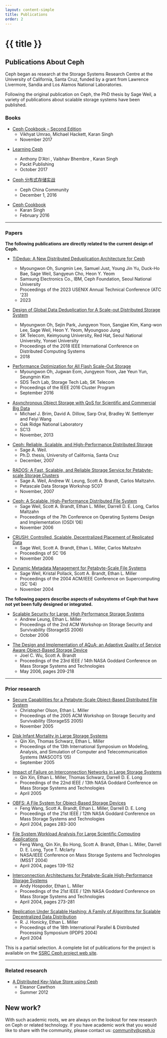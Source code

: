 ```yaml
---
layout: content-simple
title: Publications
order: 2
---
```


# {{ title }}

## Publications About Ceph

Ceph began as research at the Storage Systems Research Centre at the University of California, Santa Cruz, funded by a grant from Lawrence Livermore, Sandia and Los Alamos National Laboratories.

Following the original publication on Ceph, the PhD thesis by Sage Weil, a variety of publications about scalable storage systems have been published.

### Books

- [Ceph Cookbook – Second Edition](https://www.packtpub.com/virtualization-and-cloud/ceph-cookbook-second-edition)
  - Vikhyat Umrao, Michael Hackett, Karan Singh
  - November 2017

* [Learning Ceph](https://www.packtpub.com/virtualization-and-cloud/learning-ceph)

  - Anthony D'Atri , Vaibhav Bhembre , Karan Singh
  - Packt Publishing
  - October 2017

* [Ceph 分布式存储实战](https://www.amazon.cn/Ceph-Ceph/dp/B01N4AER2C/ref=tmm_pap_swatch_0)
  - Ceph China Community
  - December 1, 2016

- [Ceph Cookbook](https://www.packtpub.com/virtualization-and-cloud/ceph-cookbook)
  - Karan Singh
  - February 2016

---

### Papers

**The following publications are directly related to the current design of Ceph.**

- [TiDedup: A New Distributed Deduplication Architecture for Ceph](https://www.usenix.org/system/files/atc23-oh.pdf)
  - Myoungwon Oh, Sungmin Lee, Samuel Just, Young Jin Yu, Duck-Ho Bae, Sage Weil, Sangyeun Cho, Heon Y. Yeom
  - Samsung Electronics Co., IBM, Ceph Foundation, Seoul National University 
  - Proceedings of the 2023 USENIX Annual Technical Conference (ATC '23)
  - 2023

- [Design of Global Data Deduplication for A Scale-out Distributed Storage System](/assets/pdfs/ICDCS_2018_mwoh.pdf)
  - Myoungwon Oh, Sejin Park, Jungyeon Yoon, Sangjae Kim, Kang-won Lee, Sage Weil, Heon Y. Yeom, Myoungsoo Jung
  - SK Telecom, Keimyoung University, Red Hat, Seoul National University, Yonsei University
  - Proceedings of the 2018 IEEE International Conference on Distributed Computing Systems
  - 2018

* [Performance Optimization for All Flash Scale-Out Storage](/assets/pdfs/performance_optimization_for_all_flash_scale-out_storage-SK_Telecom.pdf)
  - Myoungwon Oh, Jugwan Eom, Jungyeon Yoon, Jae Yeun Yun, Seungmin Kim
  - SDS Tech Lab, Storage Tech Lab, SK Telecom
  - Proceedings of the IEEE 2016 Cluster Program
  - September 2016

- [Asynchronous Object Storage with QoS for Scientiﬁc and Commercial Big Data](/assets/pdfs/p7-pdsw13-brim.pdf)
  - Michael J. Brim, David A. Dillow, Sarp Oral, Bradley W. Settlemyer and Feiyi Wang
  - Oak Ridge National Laboratory
  - SC13
  - November, 2013

* [Ceph: Reliable, Scalable, and High-Performance Distributed Storage](/assets/pdfs/weil-thesis.pdf)
  - Sage A. Weil.
  - Ph.D. thesis, University of California, Santa Cruz
  - December, 2007

- [RADOS: A Fast, Scalable, and Reliable Storage Service for Petabyte-scale Storage Clusters](/assets/pdfs/weil-rados-pdsw07.pdf)
  - Sage A. Weil, Andrew W. Leung, Scott A. Brandt, Carlos Maltzahn.
  - Petascale Data Storage Workshop SC07
  - November, 2007

* [Ceph: A Scalable, High-Performance Distributed File System](/assets/pdfs/weil-ceph-osdi06.pdf)
  - Sage Weil, Scott A. Brandt, Ethan L. Miller, Darrell D. E. Long, Carlos Maltzahn
  - Proceedings of the 7th Conference on Operating Systems Design and Implementation (OSDI ’06)
  - November 2006

- [CRUSH: Controlled, Scalable, Decentralized Placement of Replicated Data](/assets/pdfs/weil-crush-sc06.pdf)
  - Sage Weil, Scott A. Brandt, Ethan L. Miller, Carlos Maltzahn
  - Proceedings of SC ’06
  - November 2006

* [Dynamic Metadata Management for Petabyte-Scale File Systems](/assets/pdfs/weil-mds-sc04.pdf)
  - Sage Weil, Kristal Pollack, Scott A. Brandt, Ethan L. Miller
  - Proceedings of the 2004 ACM/IEEE Conference on Supercomputing (SC ’04)
  - November 2004

**The following papers describe aspects of subsystems of Ceph that have not yet been fully designed or integrated.**

- [Scalable Security for Large, High Performance Storage Systems](http://www.ssrc.ucsc.edu/Papers/leung-storagess06.pdf)
  - Andrew Leung, Ethan L. Miller
  - Proceedings of the 2nd ACM Workshop on Storage Security and Survivability (StorageSS 2006)
  - October 2006

* [The Design and Implementation of AQuA: an Adaptive Quality of Service Aware Object-Based Storage Device](https://www.ssrc.ucsc.edu/pub/wu-msst06.html)
  - Joel C. Wu, Scott A. Brandt
  - Proceedings of the 23rd IEEE / 14th NASA Goddard Conference on Mass Storage Systems and Technologies
  - May 2006, pages 209-218

---

### Prior research

- [Secure Capabilities for a Petabyte-Scale Object-Based Distributed File System](http://www.cs.ucsc.edu/%7Eelm/Papers/storagess05.pdf)
  - Christopher Olson, Ethan L. Miller
  - Proceedings of the 2005 ACM Workshop on Storage Security and Survivability (StorageSS 2005)
  - November 2005

* [Disk Infant Mortality in Large Storage Systems](http://www.ssrc.ucsc.edu/Papers/xin-mascots05.pdf)
  - Qin Xin, Thomas Schwarz, Ethan L. Miller
  - Proceedings of the 13th International Symposium on Modeling, Analysis, and Simulation of Computer and Telecommunication Systems (MASCOTS ’05)
  - September 2005

- [Impact of Failure on Interconnection Networks in Large Storage Systems](https://www.cse.scu.edu/~tschwarz/Papers/msst05-net.pdf)
  - Qin Xin, Ethan L. Miller, Thomas Schwarz, Darrell D. E. Long
  - Proceedings of the 22nd IEEE / 13th NASA Goddard Conference on Mass Storage Systems and Technologies
  - April 2005

* [OBFS: A File System for Object-Based Storage Devices](https://www.ssrc.ucsc.edu/pub/wang-msst04a.html)
  - Feng Wang, Scott A. Brandt, Ethan L. Miller, Darrell D. E. Long
  - Proceedings of the 21st IEEE / 12th NASA Goddard Conference on Mass Storage Systems and Technologies
  - April 2004, pages 283-300

- [File System Workload Analysis For Large Scientific Computing Applications](https://www.crss.ucsc.edu/pub/wang-msst04b.html)
  - Feng Wang, Qin Xin, Bo Hong, Scott A. Brandt, Ethan L. Miller, Darrell D. E. Long, Tyce T. Mclarty
  - NASA/IEEE Conference on Mass Storage Systems and Technologies (MSST 2004)
  - April 2004, pages 139-152

* [Interconnection Architectures for Petabyte-Scale High-Performance Storage Systems](https://www.crss.ucsc.edu/pub/hospodor-msst04.html)
  - Andy Hospodor, Ethan L. Miller
  - Proceedings of the 21st IEEE / 12th NASA Goddard Conference on Mass Storage Systems and Technologies
  - April 2004, pages 273-281

- [Replication Under Scalable Hashing: A Family of Algorithms for Scalable Decentralized Data Distribution](http://www.ssrc.ucsc.edu/Papers/honicky-ipdps04.pdf)
  - R. J. Honicky, Ethan L. Miller
  - Proceedings of the 18th International Parallel & Distributed Processing Symposium (IPDPS 2004)
  - April 2004

This is a partial selection. A complete list of publications for the project is available on the [SSRC Ceph project web site](http://ssrc.cse.ucsc.edu/proj/ceph.html).

---

### Related research

- [A Distributed Key-Value Store using Ceph](/assets/pdfs/CawthonKeyValueStore.pdf)
  - Eleanor Cawthon
  - Summer 2012

## New work?

With such academic roots, we are always on the lookout for new research on Ceph or related technology. If you have academic work that you would like to share with the community, please contact us: <community@ceph.io>

